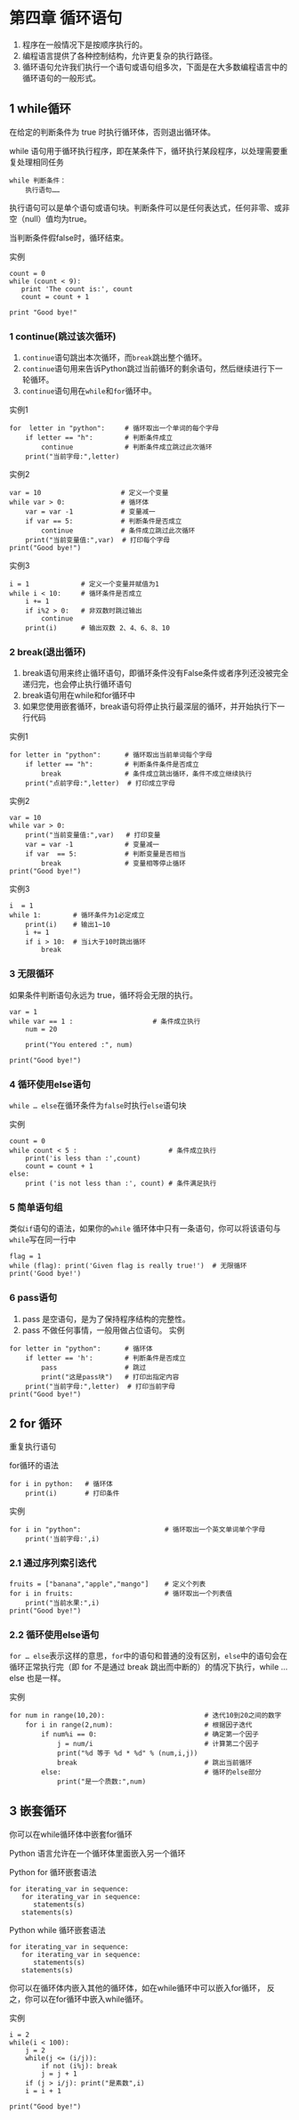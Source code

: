 # 第四章 循环语句
1. 程序在一般情况下是按顺序执行的。
2. 编程语言提供了各种控制结构，允许更复杂的执行路径。
3. 循环语句允许我们执行一个语句或语句组多次，下面是在大多数编程语言中的循环语句的一般形式。

## 1 while循环
在给定的判断条件为 true 时执行循环体，否则退出循环体。

while 语句用于循环执行程序，即在某条件下，循环执行某段程序，以处理需要重复处理相同任务
```
while 判断条件：
    执行语句……
```
执行语句可以是单个语句或语句块。判断条件可以是任何表达式，任何非零、或非空（null）值均为true。

当判断条件假false时，循环结束。

实例
```
count = 0
while (count < 9):
   print 'The count is:', count
   count = count + 1
 
print "Good bye!"
```

### 1 continue(跳过该次循环)
1. `continue`语句跳出本次循环，而`break`跳出整个循环。
2. `continue`语句用来告诉Python跳过当前循环的剩余语句，然后继续进行下一轮循环。
3. `continue`语句用在`while`和`for`循环中。

实例1
```
for  letter in "python":     # 循环取出一个单词的每个字母
    if letter == "h":        # 判断条件成立
        continue             # 判断条件成立跳过此次循环
    print("当前字母:",letter)
```

实例2
```
var = 10                    # 定义一个变量
while var > 0:              # 循环体
    var = var -1            # 变量减一
    if var == 5:            # 判断条件是否成立
        continue            # 条件成立跳过此次循环
    print("当前变量值:",var)  # 打印每个字母
print("Good bye!")
```

实例3
```
i = 1             # 定义一个变量并赋值为1
while i < 10:     # 循环条件是否成立
    i += 1       
    if i%2 > 0:   # 非双数时跳过输出
        continue
    print(i)      # 输出双数 2、4、6、8、10
```

### 2 break(退出循环) 
1. break语句用来终止循环语句，即循环条件没有False条件或者序列还没被完全递归完，也会停止执行循环语句
2. break语句用在while和for循环中
3. 如果您使用嵌套循环，break语句将停止执行最深层的循环，并开始执行下一行代码

实例1
```
for letter in "python":      # 循环取出当前单词每个字母
    if letter == "h":        # 判断条件条件是否成立
        break                # 条件成立跳出循环，条件不成立继续执行
    print("点前字母:",letter)  # 打印成立字母 
```

实例2
```
var = 10
while var > 0:
    print("当前变量值:",var)   # 打印变量
    var = var -1             # 变量减一
    if var  == 5:            # 判断变量是否相当
        break                # 变量相等停止循环
print("Good bye!")
```

实例3
```
i  = 1
while 1:        # 循环条件为1必定成立
    print(i)    # 输出1~10
    i += 1
    if i > 10:  # 当i大于10时跳出循环
        break
```

### 3 无限循环
如果条件判断语句永远为 true，循环将会无限的执行。
```
var = 1
while var == 1 :                    # 条件成立执行
    num = 20

    print("You entered :", num)

print("Good bye!")
```

### 4 循环使用else语句
`while … else`在循环条件为`false`时执行`else`语句块

实例
```
count = 0
while count < 5 :                       # 条件成立执行
    print('is less than :',count)
    count = count + 1
else:
    print ('is not less than :', count) # 条件满足执行
```

### 5 简单语句组
类似`if`语句的语法，如果你的`while` 循环体中只有一条语句，你可以将该语句与`while`写在同一行中
```
flag = 1
while (flag): print('Given flag is really true!')  # 无限循环
print('Good bye!')
```

### 6 pass语句
1. pass 是空语句，是为了保持程序结构的完整性。
2. pass 不做任何事情，一般用做占位语句。
实例
```
for letter in "python":      # 循环体
    if letter == 'h':        # 判断条件是否成立
        pass                 # 跳过
        print("这是pass块")   # 打印出指定内容
    print("当前字母:",letter)  # 打印当前字母
print("Good bye!")

```

## 2 for 循环
重复执行语句

for循环的语法
```
for i in python:   # 循环体
    print(i)       # 打印条件
```

实例
```
for i in "python":                     # 循环取出一个英文单词单个字母
    print('当前字母:',i)
```

### 2.1 通过序列索引迭代
```
fruits = ["banana","apple","mango"]    # 定义个列表
for i in fruits:                       # 循环取出一个列表值
    print("当前水果:",i)
print("Good bye!")
```

### 2.2 循环使用else语句
`for … else`表示这样的意思，`for`中的语句和普通的没有区别，`else`中的语句会在循环正常执行完（即 for 不是通过 break 跳出而中断的）的情况下执行，while … else 也是一样。

实例
```
for num in range(10,20):                         # 迭代10到20之间的数字
    for i in range(2,num):                       # 根据因子迭代
        if num%i == 0:                           # 确定第一个因子
            j = num/i                            # 计算第二个因子
            print("%d 等于 %d * %d" % (num,i,j))
            break                                # 跳出当前循环
        else:                                    # 循环的else部分
            print("是一个质数:",num)               
```

## 3 嵌套循环
你可以在while循环体中嵌套for循环

Python 语言允许在一个循环体里面嵌入另一个循环

Python for 循环嵌套语法
```
for iterating_var in sequence:
   for iterating_var in sequence:
      statements(s)
   statements(s)
```

Python while 循环嵌套语法
```
for iterating_var in sequence:
   for iterating_var in sequence:
      statements(s)
   statements(s)
```
你可以在循环体内嵌入其他的循环体，如在while循环中可以嵌入for循环， 反之，你可以在for循环中嵌入while循环。

实例
```
i = 2
while(i < 100):
    j = 2
    while(j <= (i/j)):             
        if not (i%j): break
        j = j + 1
    if (j > i/j): print("是素数",i)
    i = i + 1

print("Good bye!")
```


